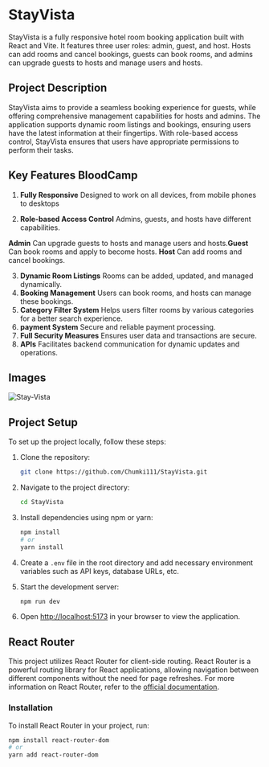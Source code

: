 # StayVista

StayVista is a fully responsive hotel room booking application built with React and Vite. It features three user roles: admin, guest, and host. Hosts can add rooms and cancel bookings, guests can book rooms, and admins can upgrade guests to hosts and manage users and hosts.

## Project Description

StayVista aims to provide a seamless booking experience for guests, while offering comprehensive management capabilities for hosts and admins. The application supports dynamic room listings and bookings, ensuring users have the latest information at their fingertips. With role-based access control, StayVista ensures that users have appropriate permissions to perform their tasks.

## Key Features BloodCamp

1. **Fully Responsive** Designed to work on all devices, from mobile phones to desktops

2. **Role-based Access Control** Admins, guests, and hosts have different capabilities.

**Admin** Can upgrade guests to hosts and manage users and hosts.**Guest** Can book rooms and apply to become hosts.
**Host** Can add rooms and cancel bookings.

3. **Dynamic Room Listings** Rooms can be added, updated, and managed dynamically.
4. **Booking Management** Users can book rooms, and hosts can manage these bookings.
5. **Category Filter System** Helps users filter rooms by various categories for a better search experience.
6. **payment System** Secure and reliable payment processing.
7. **Full Security Measures** Ensures user data and transactions are secure.
8. **APIs** Facilitates backend communication for dynamic updates and operations.



## Images

![Stay-Vista](https://i.postimg.cc/kgmnSWc9/Stay-Vista-Vacation-Homes-Condo-Rentals.png)


## Project Setup

To set up the project locally, follow these steps:

1. Clone the repository:
    ```bash
    git clone https://github.com/Chumki111/StayVista.git
    ```

2. Navigate to the project directory:
    ```bash
    cd StayVista
    ```

3. Install dependencies using npm or yarn:
    ```bash
    npm install
    # or
    yarn install
    ```

4. Create a `.env` file in the root directory and add necessary environment variables such as API keys, database URLs, etc.

5. Start the development server:
    ```bash
    npm run dev
    ```

6. Open [http://localhost:5173](http://localhost:5173) in your browser to view the application.

## React Router

This project utilizes React Router for client-side routing. React Router is a powerful routing library for React applications, allowing navigation between different components without the need for page refreshes.
For more information on React Router, refer to the [official documentation](https://reactrouter.com/en/main/start/tutorial).

### Installation

To install React Router in your project, run:

```bash
npm install react-router-dom
# or
yarn add react-router-dom




